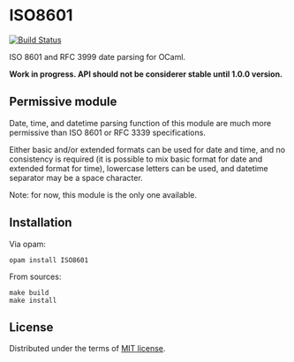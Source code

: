 # ISO8601

[![Build Status](https://travis-ci.org/ocaml-community/ISO8601.ml.svg?branch=master)](https://travis-ci.org/ocaml-community/ISO8601.ml)

ISO 8601 and RFC 3999 date parsing for OCaml.

**Work in progress. API should not be considerer stable
until 1.0.0 version.**

## Permissive module

Date, time, and datetime parsing function of this module are
much more permissive than ISO 8601 or RFC 3339 specifications.

Either basic and/or extended formats can be used for date and time,
and no consistency is required (it is possible to mix basic format for
date and extended format for time), lowercase letters can be used,
and datetime separator may be a space character.

Note: for now, this module is the only one available.

## Installation

Via opam:

    opam install ISO8601

From sources:

    make build
    make install

## License

Distributed under the terms of [MIT license](LISENCE).
